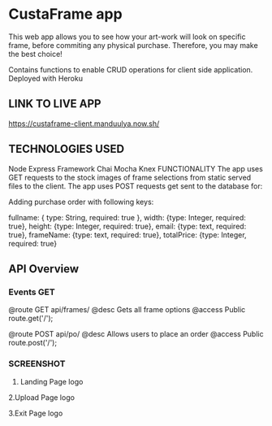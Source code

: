 # CustaFrame app

This web app allows you to see how your art-work will look on specific frame, before commiting any physical purchase. Therefore, you may make the best choice!

Contains functions to enable CRUD operations for client side application. Deployed with Heroku

## LINK TO LIVE APP
https://custaframe-client.manduulya.now.sh/

## TECHNOLOGIES USED
Node
Express Framework
Chai
Mocha
Knex
FUNCTIONALITY
The app uses GET requests to the stock images of frame selections from static served files to the client. 
The app uses POST requests get sent to the database for:

Adding purchase order with following keys: 

fullname: { type: String, required: true }, 
width: {type: Integer, required: true},
height: {type: Integer, required: true},
email: {type: text, required: true},
frameName: {type: text, required: true},
totalPrice: {type: Integer, required: true}

## API Overview
### Events GET

@route GET api/frames/ @desc Gets all frame options @access Public
route.get('/');


@route POST api/po/ @desc Allows users to place an order @access Public
route.post('/');


### SCREENSHOT
1. Landing Page
logo

2.Upload Page
logo

3.Exit Page
logo
